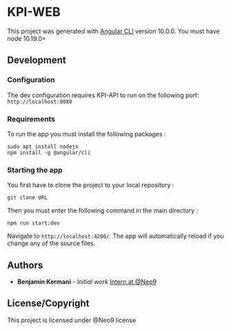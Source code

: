 # KPI-WEB
This project was generated with [Angular CLI](https://github.com/angular/angular-cli) version 10.0.0.
You must have node 10.19.0+

## Development

### Configuration

The dev configuration requires KPI-API to run on the following port: `http://localhost:8080`

### Requirements

To run the app you must install the following packages :

```shell script
sudo apt install nodejs
npm install -g @angular/cli
```

### Starting the app

You first have to clone the project to your local repository :

```shell script
git clone URL
```
Then you must enter the following command in the main directory : 

```shell script
npm run start:dev
```

Navigate to `http://localhost:4200/`. The app will automatically reload if you change any of the source files.


## Authors
* **Benjamin Kermani** - *Initial work* [Intern at @Neo9](https://github.com/b3nker)

## License/Copyright
This project is licensed under @Neo9 license